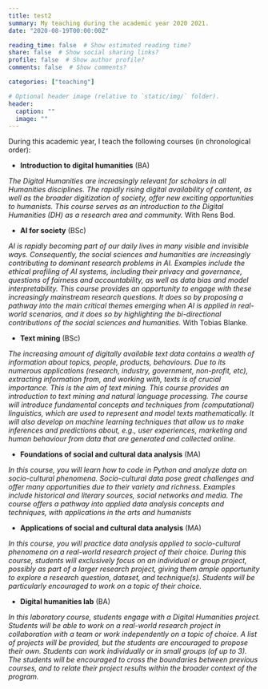 ```yaml
---
title: test2
summary: My teaching during the academic year 2020 2021.
date: "2020-08-19T00:00:00Z"

reading_time: false  # Show estimated reading time?
share: false  # Show social sharing links?
profile: false  # Show author profile?
comments: false  # Show comments?

categories: ["teaching"]

# Optional header image (relative to `static/img/` folder).
header:
  caption: ""
  image: ""
---
```


During this academic year, I teach the following courses (in chronological order):

* **Introduction to digital humanities** (BA)

*The Digital Humanities are increasingly relevant for scholars in all Humanities disciplines. The rapidly rising digital availability of content, as well as the broader digitization of society, offer new exciting opportunities to humanists. This course serves as an introduction to the Digital Humanities (DH) as a research area and community.* With Rens Bod.

* **AI for society** (BSc)

*AI is rapidly becoming part of our daily lives in many visible and invisible ways. Consequently, the social sciences and humanities are increasingly contributing to dominant research problems in AI. Examples include the ethical profiling of AI systems, including their privacy and governance, questions of fairness and accountability, as well as data bias and model interpretability. This course provides an opportunity to engage with these increasingly mainstream research questions. It does so by proposing a pathway into the main critical themes emerging when AI is applied in real-world scenarios, and it does so by highlighting the bi-directional contributions of the social sciences and humanities.* With Tobias Blanke.

* **Text mining** (BSc)

*The increasing amount of digitally available text data contains a wealth of information about topics, people, products, behaviours. Due to its numerous applications (research, industry, government, non-profit, etc), extracting information from, and working with, texts is of crucial importance. This is the aim of text mining. This course provides an introduction to text mining and natural language processing. The course will introduce fundamental concepts and techniques from (computational) linguistics, which are used to represent and model texts mathematically. It will also develop on machine learning techniques that allow us to make inferences and predictions about, e.g., user experiences, marketing and human behaviour from data that are generated and collected online.*

* **Foundations of social and cultural data analysis** (MA)

*In this course, you will learn how to code in Python and analyze data on socio-cultural phenomena. Socio-cultural data pose great challenges and offer many opportunities due to their variety and richness. Examples include historical and literary sources, social networks and media. The course offers a pathway into applied data analysis concepts and techniques, with applications in the arts and humanists*

* **Applications of social and cultural data analysis** (MA)

*In this course, you will practice data analysis applied to socio-cultural phenomena on a real-world research project of their choice. During this course, students will exclusively focus on an individual or group project, possibly as part of a larger research project, giving them ample opportunity to explore a research question, dataset, and technique(s). Students will be particularly encouraged to work on a topic of their choice.*

* **Digital humanities lab** (BA)

*In this laboratory course, students engage with a Digital Humanities project. Students will be able to work on a real-world research project in collaboration with a team or work independently on a topic of choice. A list of projects will be provided, but the students are encouraged to propose their own. Students can work individually or in small groups (of up to 3). The students will be encouraged to cross the boundaries between previous courses, and to relate their project results within the broader context of the program.*
